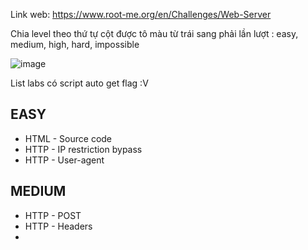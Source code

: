 Link web: https://www.root-me.org/en/Challenges/Web-Server

Chia level theo thứ tự cột được tô màu từ trái sang phải lần lượt : easy, medium, high, hard, impossible

![image](https://github.com/nguyenngocdung18/RootMe/assets/134156226/45f86797-f048-4ee2-8ee0-5837b9a42996)

List labs có script auto get flag :V
## EASY
+ HTML - Source code 
+ HTTP - IP restriction bypass 
+ HTTP - User-agent
## MEDIUM
+ HTTP - POST
+ HTTP - Headers
+ 
